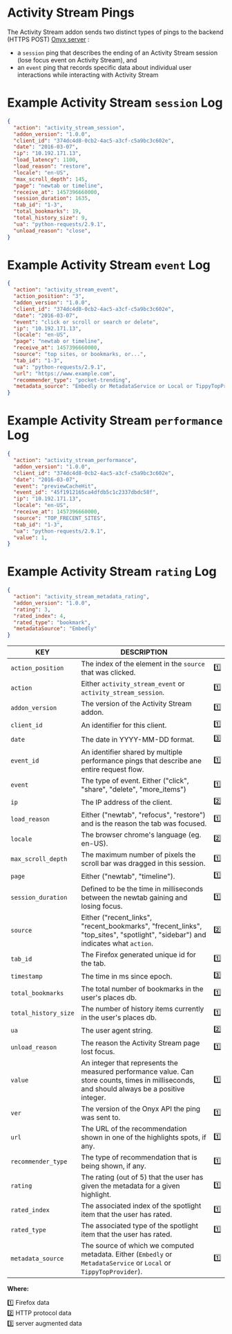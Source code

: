 # Activity Stream Pings

The Activity Stream addon sends two distinct types of pings to the backend (HTTPS POST) [Onyx server](https://github.com/mozilla/onyx) :
- a `session` ping that describes the ending of an Activity Stream session (lose focus event on Activity Stream), and
- an `event` ping that records specific data about individual user interactions while interacting with Activity Stream


# Example Activity Stream `session` Log

```json
{
  "action": "activity_stream_session",
  "addon_version": "1.0.0",
  "client_id": "374dc4d8-0cb2-4ac5-a3cf-c5a9bc3c602e",
  "date": "2016-03-07",
  "ip": "10.192.171.13",
  "load_latency": 1100,
  "load_reason": "restore",
  "locale": "en-US",
  "max_scroll_depth": 145,
  "page": "newtab or timeline",
  "receive_at": 1457396660000,
  "session_duration": 1635,
  "tab_id": "1-3",
  "total_bookmarks": 19,
  "total_history_size": 9,
  "ua": "python-requests/2.9.1",
  "unload_reason": "close",
}
```

# Example Activity Stream `event` Log

```json
{
  "action": "activity_stream_event",
  "action_position": "3",
  "addon_version": "1.0.0",
  "client_id": "374dc4d8-0cb2-4ac5-a3cf-c5a9bc3c602e",
  "date": "2016-03-07",
  "event": "click or scroll or search or delete",
  "ip": "10.192.171.13",
  "locale": "en-US",
  "page": "newtab or timeline",
  "receive_at": 1457396660000,
  "source": "top sites, or bookmarks, or...",
  "tab_id": "1-3",
  "ua": "python-requests/2.9.1",  
  "url": "https://www.example.com",
  "recommender_type": "pocket-trending",
  "metadata_source": "Embedly or MetadataService or Local or TippyTopProvider"
}
```

# Example Activity Stream `performance` Log

```json
{
  "action": "activity_stream_performance",
  "addon_version": "1.0.0",
  "client_id": "374dc4d8-0cb2-4ac5-a3cf-c5a9bc3c602e",
  "date": "2016-03-07",
  "event": "previewCacheHit",
  "event_id": "45f1912165ca4dfdb5c1c2337dbdc58f",
  "ip": "10.192.171.13",
  "locale": "en-US",
  "receive_at": 1457396660000,
  "source": "TOP_FRECENT_SITES",
  "tab_id": "1-3",
  "ua": "python-requests/2.9.1",
  "value": 1,
}
```

# Example Activity Stream `rating` Log

```json
{
  "action": "activity_stream_metadata_rating",
  "addon_version": "1.0.0",
  "rating": 3,
  "rated_index": 4,
  "rated_type": "bookmark",
  "metadataSource": "Embedly"
}
```

| KEY | DESCRIPTION | &nbsp; |
|-----|-------------|:-----:|
| `action_position` | The index of the element in the `source` that was clicked. | :one:
| `action` | Either `activity_stream_event` or `activity_stream_session`. | :one:
| `addon_version` | The version of the Activity Stream addon. | :one:
| `client_id` | An identifier for this client. | :one:
| `date` | The date in YYYY-MM-DD format. | :three:
| `event_id` | An identifier shared by multiple performance pings that describe ane entire request flow. | :one:
| `event` | The type of event. Either ("click", "share", "delete", "more_items") | :one:
| `ip` | The IP address of the client. | :two:
| `load_reason` | Either ("newtab", "refocus", "restore") and is the reason the tab was focused. | :one:
| `locale` | The browser chrome's language (eg. en-US). | :two:
| `max_scroll_depth` | The maximum number of pixels the scroll bar was dragged in this session. | :one:
| `page` | Either ("newtab", "timeline"). | :one:
| `session_duration` | Defined to be the time in milliseconds between the newtab gaining and losing focus. | :one:
| `source` | Either ("recent_links", "recent_bookmarks", "frecent_links", "top_sites", "spotlight", "sidebar") and indicates what `action`. | :two:
| `tab_id` | The Firefox generated unique id for the tab. | :one:
| `timestamp` | The time in ms since epoch. | :three:
| `total_bookmarks` | The total number of bookmarks in the user's places db. | :one:
| `total_history_size` | The number of history items currently in the user's places db. | :one:
| `ua` | The user agent string. | :two:
| `unload_reason` | The reason the Activity Stream page lost focus. | :one:
| `value` | An integer that represents the measured performance value. Can store counts, times in milliseconds, and should always be a positive integer.| :one:
| `ver` | The version of the Onyx API the ping was sent to. | :one:
| `url` | The URL of the recommendation shown in one of the highlights spots, if any. | :one:
| `recommender_type` | The type of recommendation that is being shown, if any. | :one:
| `rating` | The rating (out of 5) that the user has given the metadata for a given highlight. | :one:
| `rated_index` | The associated index of the spotlight item that the user has rated. | :one:
| `rated_type` | The associated type of the spotlight item that the user has rated. | :one:
| `metadata_source` | The source of which we computed metadata. Either (`Embedly` or `MetadataService` or `Local` or `TippyTopProvider`). | :one:

**Where:**

:one: Firefox data  
:two: HTTP protocol data  
:three: server augmented data
